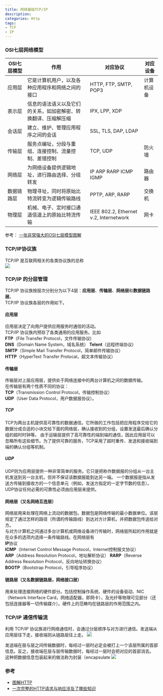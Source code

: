 ```yaml
---
title: 网络基础TCP/IP
description:
categories: Http
tags:
- TCP
- IP
---  
```

### OSI七层网络模型  
  
|OSI七层模型|	作用	|对应协议|对应设备|
| --- | --- | --- | --- |
|应用层|	它是计算机用户，以及各种应用程序和网络之间的接口|	HTTP, FTP, SMTP, POP3	|计算机设备|
|表示层|	信息的语法语义以及它们的关系，如加密解密、转换翻译、压缩解压缩|IPX, LPP, XDP||
|会话层|	建立、维护、管理应用程序之间的会话|	SSL, TLS, DAP, LDAP||
|传输层|	服务点编址，分段与重组、连接控制、流量控制、差错控制|	TCP, UDP	|防火墙|
|网络层|	为网络设备提供逻辑地址，进行路由选择、分组转发|	IP ARP RARP ICMP IGMP	|路由器|
|数据链路层|	物理寻址，同时将原始比特流转变为逻辑传输路线|	PPTP, ARP, RARP	|交换机|
|物理层|	机械、电子、定时接口通道信道上的原始比特流传输|	IEEE 802.2, Ethernet v.2, Internetwork	|网卡|   
 
参考： [一张非常强大的OSI七层模型图解](https://www.cnblogs.com/lemo-/p/6391095.html)  

### TCP/IP协议族
TCP/IP 是互联网相关的各类协议族的总称  
![](http://www.ituring.com.cn/figures/2014/PIC%20HTTP/05.d01z.005.png)  
### TCP/IP 的分层管理
TCP/IP 协议族按层次分别分为以下4层：**应用层**、**传输层**、**网络层**和**数据链路层**。  
TCP/IP 协议族各层的作用如下。  
#### 应用层
应用层决定了向用户提供应用服务时通信的活动。  
TCP/IP 协议族内预存了各类通用的应用服务。比如  
**FTP**（File Transfer Protocol，文件传输协议)  
**DNS**（Domain Name System，域名系统）
**Telent**（远程终端协议)  
**SMTP**（Simple Mail Transfer Protocol，简单邮件传输协议）  
**HTTP**（HyperText Transfer Protocal，超文本传输协议）

#### 传输层
传输层对上层应用层，提供处于网络连接中的两台计算机之间的数据传输。  
在传输层有两个性质不同的协议：  
**TCP**（Transmission Control Protocol，传输控制协议）  
**UDP**（User Data Protocol，用户数据报协议）。
##### TCP
TCP为两台主机提供高可靠性的数据通信。它所做的工作包括把应用程序交给它的数据分成合适的小块交给下面的网络层，确认接收到的分组，设置发送最后确认分组的超时时钟等。
由于运输层提供了高可靠性的端到端的通信，因此应用层可以忽略所有这些细节。为了提供可靠的服务，TCP采用了超时重传、发送和接收端到端的确认分组等机制。
##### UDP
UDP则为应用层提供一种非常简单的服务。它只是把称作数据报的分组从一台主机发送到另一台主机，但并不保证该数据报能到达另一端。
一个数据报是指从发送方传输到接收方的一个信息单元（例如，发送方指定的一定字节数的信息）。UDP协议任何必需的可靠性必须由应用层来提供。

#### 网络层（又名网络互连层）
网络层用来处理在网络上流动的数据包。数据包是网络传输的最小数据单位。该层规定了通过怎样的路径（所谓的传输路线）到达对方计算机，并把数据包传送给对方。  
与对方计算机之间通过多台计算机或网络设备进行传输时，网络层所起的作用就是在众多的选项内选择一条传输路线。在网络层有  
**IP**协议   
**ICMP**（Internet Control Message Protocol，Internet控制报文协议）  
**ARP**（Address Resolution Protocol，地址解析协议）
**RARP**（Reverse Address Resolution Protocol，反向地址转换协议）  
**BOOTP**（Bootstrap Protocol，引导程序协议）

#### 链路层（又名数据链路层，网络接口层）
用来处理连接网络的硬件部分。包括控制操作系统、硬件的设备驱动、NIC（Network Interface Card，网络适配器，即网卡），及光纤等物理可见部分（还包括连接器等一切传输媒介）。硬件上的范畴均在链路层的作用范围之内。  

### TCP/IP 通信传输流  
利用 TCP/IP 协议族进行网络通信时，会通过分层顺序与对方进行通信。发送端从应用层往下走，接收端则从链路层往上走。
![](http://www.ituring.com.cn/figures/2014/PIC%20HTTP/05.d01z.006.png)  

发送端在层与层之间传输数据时，每经过一层时必定会被打上一个该层所属的首部信息。反之，接收端在层与层传输数据时，每经过一层时会把对应的首部消去。  
这种把数据信息包装起来的做法称为封装（encapsulate
![](http://www.ituring.com.cn/download/021jVNia3uoL)  

### 参考
- [图解HTTP](http://www.ituring.com.cn/book/1229) 
- [一次完整的HTTP请求与响应涉及了哪些知识](https://www.jianshu.com/p/c1d6a294d3c0)
